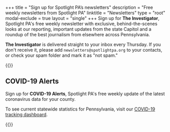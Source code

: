 +++
title = "Sign up for Spotlight PA’s newsletters"
description = "Free weekly newsletters from Spotlight PA"
linktitle = "Newsletters"
type = "root"
modal-exclude = true
layout = "single"
+++
Sign up for **The Investigator**, Spotlight PA's free weekly newsletter with exclusive, behind-the-scenes looks at our reporting, important updates from the state Capitol and a roundup of the best journalism from elsewhere across Pennsylvania.

**The Investigator** is delivered straight to your inbox every Thursday. If you don't receive it, please add `newsletters@spotlightpa.org` to your contacts, or check your spam folder and mark it as "not spam."

{{<newsletter-form>}}

## COVID-19 Alerts

Sign up for **COVID-19 Alerts**, Spotlight PA's free weekly update of the latest coronavirus data for your county.

To see current statewide statistics for Pennsylvania, visit our [COVID-19 tracking dashboard](/news/2020/03/pa-coronavirus-updates-cases-map-live-tracker/).

{{<newsletter-covid-alerts-form>}}
